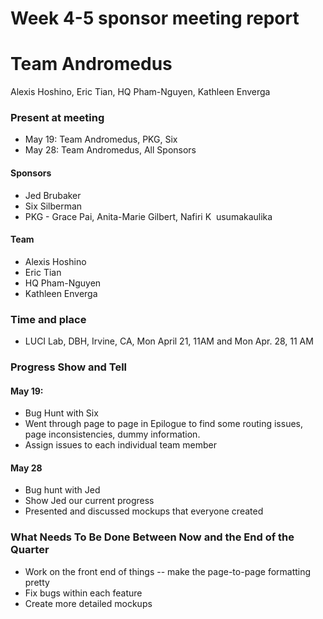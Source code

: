 # Week 4-5 sponsor meeting report

# Team Andromedus  

Alexis Hoshino, Eric Tian, HQ Pham-Nguyen, Kathleen Enverga  

### Present at meeting
+ May 19: Team Andromedus, PKG, Six
+ May 28: Team Andromedus, All Sponsors

#### Sponsors  
+ Jed Brubaker 
+ Six Silberman
+ PKG - Grace Pai, Anita-Marie Gilbert, Nafiri K  usumakaulika

#### Team  
+ Alexis Hoshino
+ Eric Tian
+ HQ Pham-Nguyen
+ Kathleen Enverga  

### Time and place  
+ LUCI Lab, DBH, Irvine, CA, Mon April 21, 11AM and Mon Apr. 28, 11 AM   

### Progress Show and Tell
#### May 19:
+ Bug Hunt with Six
+ Went through page to page in Epilogue to find some routing issues, page inconsistencies, dummy information.
+ Assign issues to each individual team member 
#### May 28
+ Bug hunt with Jed
+ Show Jed our current progress
+ Presented and discussed mockups that everyone created

### What Needs To Be Done Between Now and the End of the Quarter
+ Work on the front end of things -- make the page-to-page formatting pretty
+ Fix bugs within each feature
+ Create more detailed mockups 

